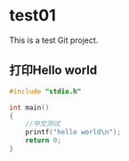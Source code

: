 # test01
This is a test Git project.

## 打印Hello world



```c
#include "stdio.h"

int main()
{
    //中文测试
    printf("hello world\n");
    return 0;
}
```





